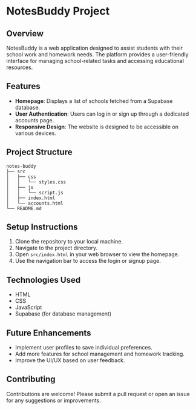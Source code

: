# NotesBuddy Project

## Overview
NotesBuddy is a web application designed to assist students with their school work and homework needs. The platform provides a user-friendly interface for managing school-related tasks and accessing educational resources.

## Features
- **Homepage**: Displays a list of schools fetched from a Supabase database.
- **User Authentication**: Users can log in or sign up through a dedicated accounts page.
- **Responsive Design**: The website is designed to be accessible on various devices.

## Project Structure
```
notes-buddy
├── src
│   ├── css
│   │   └── styles.css
│   ├── js
│   │   └── script.js
│   ├── index.html
│   └── accounts.html
└── README.md
```

## Setup Instructions
1. Clone the repository to your local machine.
2. Navigate to the project directory.
3. Open `src/index.html` in your web browser to view the homepage.
4. Use the navigation bar to access the login or signup page.

## Technologies Used
- HTML
- CSS
- JavaScript
- Supabase (for database management)

## Future Enhancements
- Implement user profiles to save individual preferences.
- Add more features for school management and homework tracking.
- Improve the UI/UX based on user feedback.

## Contributing
Contributions are welcome! Please submit a pull request or open an issue for any suggestions or improvements.